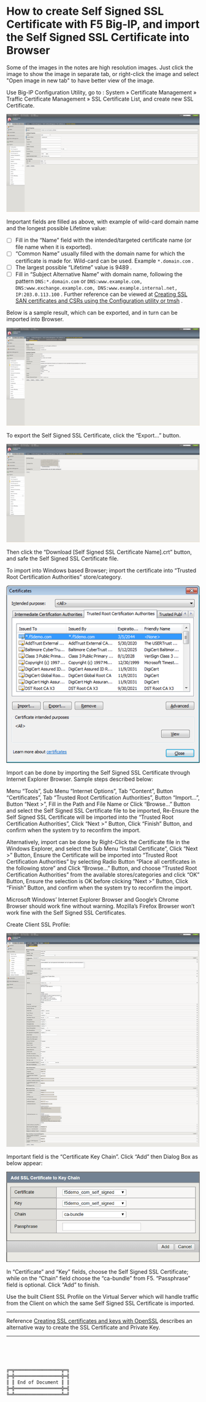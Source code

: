 # How to create Self Signed SSL Certificate with F5 Big-IP, and import the Self Signed SSL Certificate into Browser

Some of the images in the notes are high resolution images. Just click the image to show the image in separate tab, or right-click the image and select "Open image in new tab" to have better view of the image.

Use Big-IP Configuration Utility, go to : System » Certificate Management » Traffic Certificate Management » SSL Certificate List, and create new SSL Certificate.

![20190312CreateSelfSignedCertificate.png](20190312CreateSelfSignedCertificate.png)

Important fields are filled as above, with example of wild-card domain name and the longest possible Lifetime value:
- [ ] Fill in the “Name” field with the intended/targeted certificate name (or file name when it is exported).
- [ ] “Common Name” usually filled with the domain name for which the certificate is made for. Wild-card can be used. Example `*.domain.com` .
- [ ] The largest possible “Lifetime” value is 9489 .
- [ ] Fill in “Subject Alternative Name” with domain name, following the pattern `DNS:*.domain.com` or `DNS:www.example.com, DNS:www.exchange.example.com, DNS:www.example.internal.net, IP:203.0.113.100` . Further reference can be viewed at [Creating SSL SAN certificates and CSRs using the Configuration utility or tmsh](https://support.f5.com/csp/article/K13471) .

Below is a sample result, which can be exported, and in turn can be imported into Browser.

![20190312SelfSignedCertificate.png](20190312SelfSignedCertificate.png)

To export the Self Signed SSL Certificate, click the “Export...” button.

![20190312ExportSelfSignedSSLCertificate.png](20190312ExportSelfSignedSSLCertificate.png)

Then click the “Download [Self Signed SSL Certificate Name].crt” button, and safe the Self Signed SSL Certificate file.

To import into Windows based Browser; import the certificate into “Trusted Root Certification Authorities” store/category.

![20190312ImportedSelfSignedCertificate.png](20190312ImportedSelfSignedCertificate.png)

Import can be done by importing the Self Signed SSL Certificate through Internet Explorer Browser. Sample steps described below:

Menu “Tools”, Sub Menu “Internet Options”, Tab “Content”, Button “Certificates”, Tab “Trusted Root Certification Authorities”, Button “Import...”, Button “Next >”, Fill in the Path and File Name or Click “Browse...” Button and select the Self Signed SSL Certificate file to be imported, Re-Ensure the Self Signed SSL Certificate will be imported into the “Trusted Root Certification Authorities”, Click “Next >” Button, Click “Finish” Button, and confirm when the system try to reconfirm the import.

Alternatively, import can be done by Right-Click the Certificate file in the Windows Explorer, and select the Sub Menu “Install Certificate”, Click “Next >” Button, Ensure the Certificate will be imported into “Trusted Root Certification Authorities” by selecting Radio Button “Place all certificates in the following store” and Click “Browse...” Button, and choose “Trusted Root Certification Authorities” from the available stores/categories and click “OK” Button, Ensure the selection is OK before clicking “Next >” Button, Click “Finish” Button, and confirm when the system try to reconfirm the import.

Microsoft Windows’ Internet Explorer Browser and Google’s Chrome Browser should work fine without warning. Mozilla’s Firefox Browser won’t work fine with the Self Signed SSL Certificates.

Create Client SSL Profile:

![20190313ClientSSLProfile.png](20190313ClientSSLProfile.png)

Important field is the “Certificate Key Chain”. Click “Add” then Dialog Box as below appear:

![20190313ClientSSLProfileAddCertificateKeyChain.png](20190313ClientSSLProfileAddCertificateKeyChain.png)

In “Certificate” and “Key” fields, choose the Self Signed SSL Certificate; while on the “Chain” field choose the “ca-bundle” from F5. “Passphrase” field is optional. Click “Add” to finish.

Use the built Client SSL Profile on the Virtual Server which will handle traffic from the Client on which the same Self Signed SSL Certificate is imported.



***

Reference [Creating SSL certificates and keys with OpenSSL](https://support.f5.com/csp/article/K14534) describes an alternative way to create the SSL Certificate and Private Key.



***

<br><br><br>
```
╔═╦═════════════════╦═╗
╠═╬═════════════════╬═╣
║ ║ End of Document ║ ║
╠═╬═════════════════╬═╣
╚═╩═════════════════╩═╝
```
<br><br><br>


